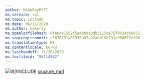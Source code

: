 ```yaml
---
author: MikeRayMSFT
ms.service: sql
ms.topic: include
ms.date: 06/11/2020
ms.author: mikeray
ms.openlocfilehash: 0fe6da1582f5a4bb9a8db3115de75f4024db6651
ms.sourcegitcommit: c5078791a07330a87a92abb19b791e950672e198
ms.translationtype: HT
ms.contentlocale: ko-KR
ms.lasthandoff: 11/26/2020
ms.locfileid: "96114562"
---
```

<Token>![예](../media/yes-icon.png)[!INCLUDE [ssazure_md](../ssazure_md.md)]</Token>

